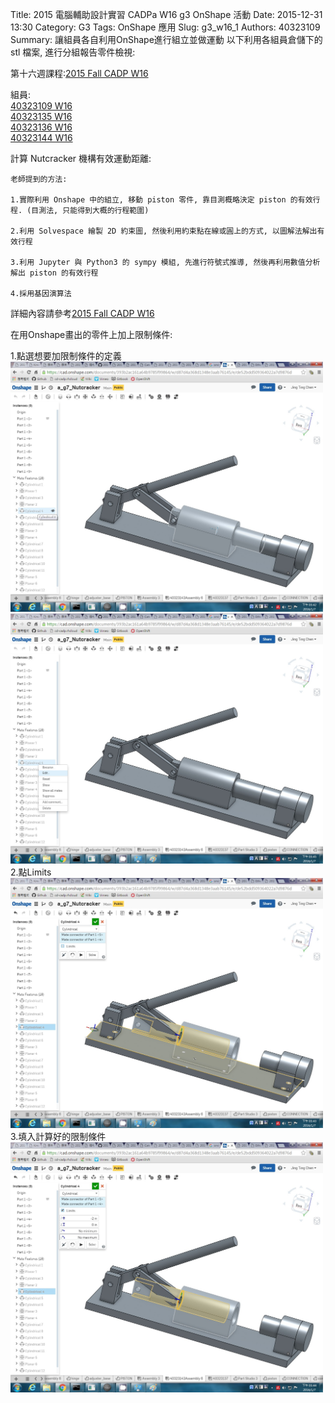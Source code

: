 Title: 2015 電腦輔助設計實習 CADPa W16 g3 OnShape 活動
Date: 2015-12-31 13:30
Category: G3
Tags: OnShape 應用
Slug: g3_w16_1
Authors: 40323109
Summary: 讓組員各自利用OnShape進行組立並做運動
以下利用各組員倉儲下的 stl 檔案, 進行分組報告零件檢視:


第十六週課程:<a href="http://wordpress-2015course.rhcloud.com/?p=4584">2015 Fall CADP W16</a>
 
組員:<br />
<a href="http://2015fallhw.github.io/2015fallcadpa/user/40323109/2015cp_hw_w16.html">40323109 W16</a><br />
<a href="http://2015fallhw.github.io/2015fallcadpa/user/40323135/2015cp_hw_w16.html">40323135 W16</a><br />
<a href="http://2015fallhw.github.io/2015fallcadpa/user/40323136/2015cp_hw_w16.html">40323136 W16</a><br />
<a href="http://2015fallhw.github.io/2015fallcadpa/user/40323144/2015cp_hw_w16.html">40323144 W16</a><br />


計算 Nutcracker 機構有效運動距離:
    
    老師提到的方法:

    1.實際利用 Onshape 中的組立, 移動 piston 零件, 靠目測概略決定 piston 的有效行程. (目測法, 只能得到大概的行程範圍)
    
    2.利用 Solvespace 繪製 2D 約束圖, 然後利用約束點在線或圓上的方式, 以圖解法解出有效行程
    
    3.利用 Jupyter 與 Python3 的 sympy 模組, 先進行符號式推導, 然後再利用數值分析解出 piston 的有效行程
    
    4.採用基因演算法

詳細內容請參考<a href="http://wordpress-2015course.rhcloud.com/?p=4584">2015 Fall CADP W16</a>

在用Onshape畫出的零件上加上限制條件:

1.點選想要加限制條件的定義<br />
<img src="user\40323143\content/w16-1.jpg" width="500" alt="w16-1"></img><br />
<img src="user\40323143\content/w16-4.jpg" width="500" alt="w16-4"></img><br />
2.點Limits <br />
<img src="user\40323143\content/w16-2.jpg" width="500" alt="w16-2"></img><br />
3.填入計算好的限制條件<br />
<img src="user\40323143\content/w16-3.jpg" width="500" alt="w16-3"></img><br />
    


<br />

